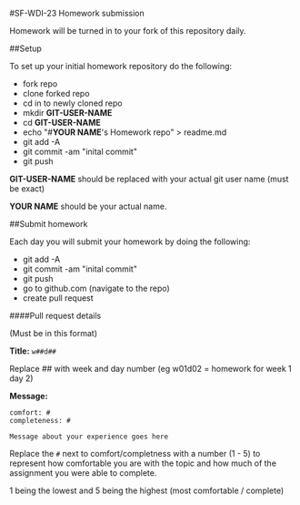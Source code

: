 #SF-WDI-23 Homework submission

Homework will be turned in to your fork of this repository daily.

##Setup

To set up your initial homework repository do the following:

* fork repo
* clone forked repo
* cd in to newly cloned repo
* mkdir **GIT-USER-NAME**
* cd **GIT-USER-NAME**
* echo "#**YOUR NAME**'s Homework repo" > readme.md
* git add -A
* git commit -am "inital commit"
* git push

**GIT-USER-NAME** should be replaced with your actual git user name (must be exact)

**YOUR NAME** should be your actual name.



##Submit homework

Each day you will submit your homework by doing the following:

* git add -A
* git commit -am "inital commit"
* git push
* go to github.com (navigate to the repo)
* create pull request

####Pull request details

(Must be in this format)

**Title:** `w##d##`

Replace ## with week and day number (eg w01d02  = homework for week 1 day 2)

**Message:**

```
comfort: #
completeness: #

Message about your experience goes here
```

Replace the `#` next to comfort/completness with a number (1 - 5) to represent how comfortable you are with the topic and how much of the assignment you were able to complete.

1 being the lowest and 5 being the highest (most comfortable / complete)